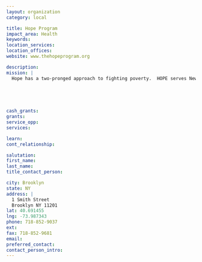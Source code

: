 ```yaml
---
layout: organization
category: local

title: Hope Program
impact_area: Health
keywords: 
location_services: 
location_offices: 
website: www.thehopeprogram.org

description: 
mission: |
  Hope has a two-pronged approach to fighting poverty.  HOPE serves New Yorkers whose lives have been shattered by poverty. We provide job readiness instruction, work internships, computer training, GED classes, breakfast, lunch, clothing, and emergency grants. Combining the very best elements of emergency assistance and employment programs, we work with each client for a minimum of two years, with a lifetime of follow-up services.  While our training model has been recognized as among the nation’s most effective, its impact on poverty is on a local level. Therefore, in addition to our direct services, we operate a research and education initiative. Through these efforts, we help the general public, the media, and policy makers understand that there is no quick fix to end poverty.

  

  

cash_grants: 
grants: 
service_opp: 
services: 

learn: 
cont_relationship: 

salutation: 
first_name: 
last_name: 
title_contact_person: 

city: Brooklyn
state: NY
address: |
  1 Smith Street    
  Brooklyn NY 11201
lat: 40.691455
lng: -73.987343
phone: 718-852-9037
ext: 
fax: 718-852-9681
email: 
preferred_contact: 
contact_person_intro: 
---
```

